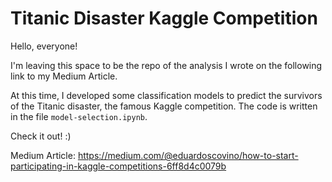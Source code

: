 # Titanic Disaster Kaggle Competition

Hello, everyone!

I'm leaving this space to be the repo of the analysis I wrote on the following link to my Medium Article.

At this time, I developed some classification models to predict the survivors of the Titanic disaster, the famous Kaggle competition. The code is written in the file `model-selection.ipynb`.

Check it out! :)

Medium Article:
https://medium.com/@eduardoscovino/how-to-start-participating-in-kaggle-competitions-6ff8d4c0079b
